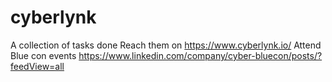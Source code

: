 # cyberlynk
A collection of tasks done 
Reach them on https://www.cyberlynk.io/
Attend Blue con events 
https://www.linkedin.com/company/cyber-bluecon/posts/?feedView=all
